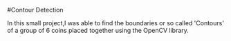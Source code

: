 #Contour Detection

In this small project,I was able to find the boundaries or so called 'Contours' of a group of 6 coins placed together using the OpenCV library.
